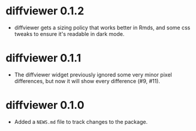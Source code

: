 # diffviewer 0.1.2

* diffviewer gets a sizing policy that works better in Rmds, and some css tweaks to ensure it's readable in dark mode.

# diffviewer 0.1.1

* The diffviewer widget previously ignored some very minor pixel differences, 
  but now it will show every difference (#9, #11).

# diffviewer 0.1.0

* Added a `NEWS.md` file to track changes to the package.
